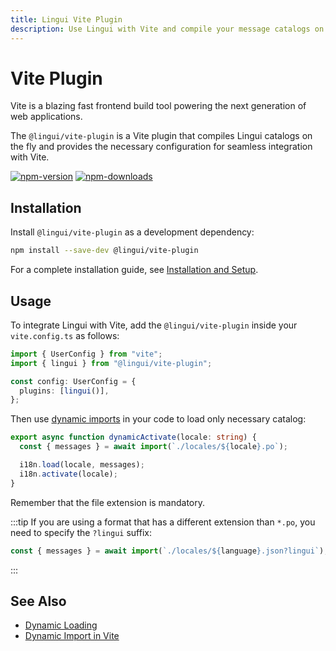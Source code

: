 ```yaml
---
title: Lingui Vite Plugin
description: Use Lingui with Vite and compile your message catalogs on the fly
---
```


# Vite Plugin

Vite is a blazing fast frontend build tool powering the next generation of web applications.

The `@lingui/vite-plugin` is a Vite plugin that compiles Lingui catalogs on the fly and provides the necessary configuration for seamless integration with Vite.

[![npm-version](https://img.shields.io/npm/v/@lingui/vite-plugin?logo=npm&cacheSeconds=1800)](https://www.npmjs.com/package/@lingui/vite-plugin)
[![npm-downloads](https://img.shields.io/npm/dt/@lingui/vite-plugin?cacheSeconds=500)](https://www.npmjs.com/package/@lingui/vite-plugin)

## Installation

Install `@lingui/vite-plugin` as a development dependency:

```bash npm2yarn
npm install --save-dev @lingui/vite-plugin
```

For a complete installation guide, see [Installation and Setup](../installation.mdx#vite).

## Usage

To integrate Lingui with Vite, add the `@lingui/vite-plugin` inside your `vite.config.ts` as follows:

```ts title="vite.config.ts"
import { UserConfig } from "vite";
import { lingui } from "@lingui/vite-plugin";

const config: UserConfig = {
  plugins: [lingui()],
};
```

Then use [dynamic imports](https://developer.mozilla.org/en-US/docs/Web/JavaScript/Reference/Statements/import#dynamic_imports) in your code to load only necessary catalog:

```ts
export async function dynamicActivate(locale: string) {
  const { messages } = await import(`./locales/${locale}.po`);

  i18n.load(locale, messages);
  i18n.activate(locale);
}
```

Remember that the file extension is mandatory.

:::tip
If you are using a format that has a different extension than `*.po`, you need to specify the `?lingui` suffix:

```ts
const { messages } = await import(`./locales/${language}.json?lingui`);
```

:::

## See Also

- [Dynamic Loading](../guides/dynamic-loading-catalogs.md)
- [Dynamic Import in Vite](https://vitejs.dev/guide/features.html#dynamic-import)

